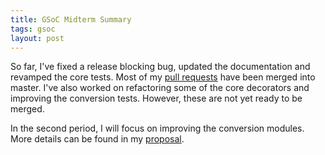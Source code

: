 ```yaml
---
title: GSoC Midterm Summary
tags: gsoc
layout: post
---
```

So far, I've fixed a release blocking bug, updated the documentation and revamped the core tests.
Most of my [pull requests](https://github.com/jandecaluwe/myhdl/pulls?q=is%3Apr+author%3Ajck+is%3Aclosed) have been merged into master.
I've also worked on refactoring some of the core decorators and improving the conversion tests.
However, these are not yet ready to be merged.

In the second period, I will focus on improving the conversion modules. More details can be found in my [proposal](https://docs.google.com/document/d/1iCoB838KmA59k5svspFmqk5vR-lzuRbCyj0vtda5W0I/edit?usp=sharing).
